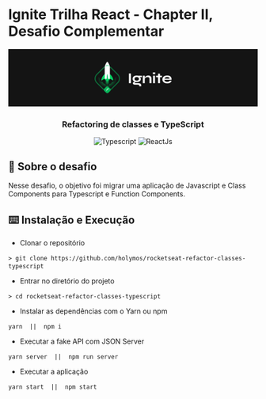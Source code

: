 # Ignite Trilha React - Chapter II, Desafio Complementar

<img alt="Ignite" src="./assets/ignite.png" />

<h3 align="center">
  Refactoring de classes e TypeScript
</h3>

<p align="center">
  <img alt="Typescript" src="https://img.shields.io/badge/TypeScript-007ACC?style=for-the-badge&logo=typescript&logoColor=white">

  <img alt="ReactJs" src="https://img.shields.io/badge/React-20232A?style=for-the-badge&logo=react&logoColor=61DAFB">
</p>

## :rocket: Sobre o desafio

Nesse desafio, o objetivo foi migrar uma aplicação de Javascript e Class Components para Typescript e Function Components.

## :keyboard: Instalação e Execução

- Clonar o repositório

```
> git clone https://github.com/holymos/rocketseat-refactor-classes-typescript
```

- Entrar no diretório do projeto

```
> cd rocketseat-refactor-classes-typescript
```

- Instalar as dependências com o Yarn ou npm

```
yarn  ||  npm i
```

- Executar a fake API com JSON Server

```
yarn server  ||  npm run server
```

- Executar a aplicação

```
yarn start  ||  npm start
```
